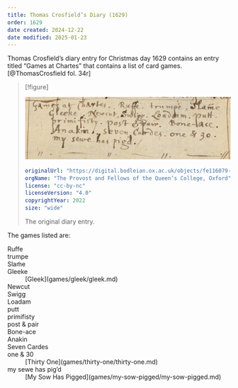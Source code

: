 ```yaml
---
title: Thomas Crosfield’s Diary (1629)
order: 1629
date created: 2024-12-22
date modified: 2025-01-23
---
```


<p class="lead">Thomas Crosfield’s diary entry for Christmas day 1629 contains an entry titled “Games at Chartes” that contains a list of card games.[@ThomasCrosfield fol. 34r]</p>

> [!figure]
> 
> ![](Queen-s-College-MS-390_00073_fol-34r.jpg)
>
> ```yaml
> originalUrl: "https://digital.bodleian.ox.ac.uk/objects/fe116079-c422-402f-8dca-3efce5f73ff9/surfaces/ed1b83c1-1c2d-48ad-b1be-df7662d730f2/"
> orgName: "The Provost and Fellows of the Queen’s College, Oxford"
> license: "cc-by-nc"
> licenseVersion: "4.0"
> copyrightYear: 2022
> size: "wide"
> ```
>
> The original diary entry.

The games listed are:

<dl>
<dt>Ruffe</dt>
<dt>trumpe</dt>
<dt>Slam̃e</dt>
<dt>Gleeke</dt>
<dd>[Gleek](games/gleek/gleek.md)</dd>
<dt>Newcut</dt>
<dt>Swigg</dt>
<dt>Loadam</dt>
<dt>putt</dt>
<dt>primifisty</dt>
<dt>post & pair</dt>
<dt>Bone-ace</dt>
<dt>Anakin</dt>
<dt>Seven Cardes</dt>
<dt>one & 30</dt>
<dd>[Thirty One](games/thirty-one/thirty-one.md)</dd>
<dt>my sewe has pig’d</dt>
<dd>[My Sow Has Pigged](games/my-sow-pigged/my-sow-pigged.md)</dd>
</dl>
